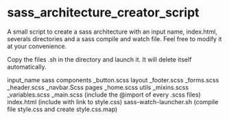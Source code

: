 # sass_architecture_creator_script

A small script to create a sass architecture with an input name, index.html, severals directories and a sass compile and watch file.
Feel free to modify it at your convenience.

Copy the files .sh in the directory and launch it. 
It will delete itself automatically.

input_name
    sass
        components
            _button.scss
        layout
            _footer.scss
            _forms.scss
            _header.scss
            _navbar.Scss
        pages 
            _home.scss
        utils
            _mixins.scss
            _variables.scss
        _main.scss              (include the @import of every .scss files)
    index.html                  (include <head> with link to style.css)
    sass-watch-launcher.sh      (compile file style.css and create style.css.map)
            
